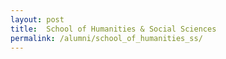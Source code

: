 ```yaml
---
layout: post
title:  School of Humanities & Social Sciences
permalink: /alumni/school_of_humanities_ss/
---
```

